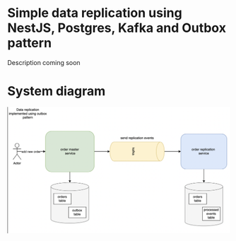 # Simple data replication using NestJS, Postgres, Kafka and Outbox pattern
Description coming soon

# System diagram
![system diagram](./assets/diagram.png) 
